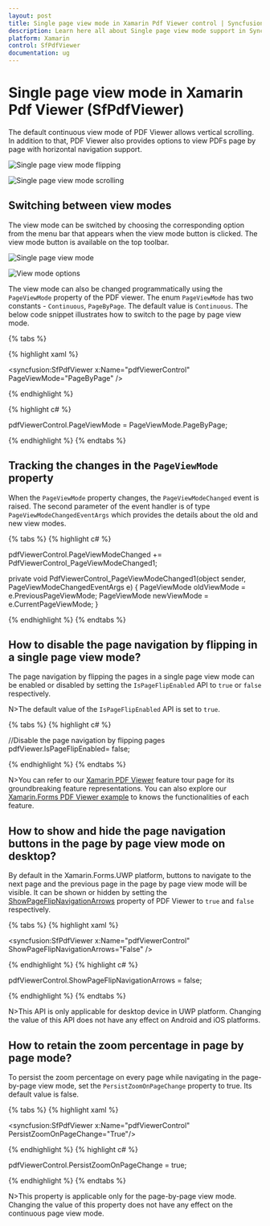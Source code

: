 ```yaml
---
layout: post
title: Single page view mode in Xamarin Pdf Viewer control | Syncfusion
description: Learn here all about Single page view mode support in Syncfusion Xamarin Pdf Viewer (SfPdfViewer) control and more.
platform: Xamarin
control: SfPdfViewer
documentation: ug
---
```


# Single page view mode in Xamarin Pdf Viewer (SfPdfViewer)

The default continuous view mode of PDF Viewer allows vertical scrolling. In addition to that, PDF Viewer also provides options to view PDFs page by page with horizontal navigation support.

![Single page view mode flipping](pdfviewer_images/SinglePageViewerFlipping.gif)

![Single page view mode scrolling](pdfviewer_images/SinglePageViewerScrolling.gif)

## Switching between view modes

The view mode can be switched by choosing the corresponding option from the menu bar that appears when the view mode button is clicked. The view mode button is available on the top toolbar. 

![Single page view mode](pdfviewer_images/SinglePageViewer1.png)

![View mode options](pdfviewer_images/SinglePageViewer2.png)

The view mode can also be changed programmatically using the `PageViewMode` property of the PDF viewer. The enum `PageViewMode` has two constants - `Continuous`, `PageByPage`. The default value is `Continuous`. The below code snippet illustrates how to switch to the page by page view mode.

{% tabs %}

{% highlight xaml %}

<syncfusion:SfPdfViewer x:Name="pdfViewerControl" PageViewMode="PageByPage" />

{% endhighlight %}

{% highlight c# %}

pdfViewerControl.PageViewMode = PageViewMode.PageByPage;

{% endhighlight %}
{% endtabs %}

## Tracking the changes in the `PageViewMode` property

When the `PageViewMode` property changes, the `PageViewModeChanged` event is raised. The second parameter of the event handler is of type `PageViewModeChangedEventArgs` which provides the details about the old and new view modes. 

{% tabs %}
{% highlight c# %}

pdfViewerControl.PageViewModeChanged += PdfViewerControl_PageViewModeChanged1;

private void PdfViewerControl_PageViewModeChanged1(object sender, PageViewModeChangedEventArgs e)
{
    PageViewMode oldViewMode = e.PreviousPageViewMode;
    PageViewMode newViewMode = e.CurrentPageViewMode;
}

{% endhighlight %}
{% endtabs %}

## How to disable the page navigation by flipping in a single page view mode?

The page navigation by flipping the pages in a single page view mode can be enabled or disabled by setting the `IsPageFlipEnabled` API to `true` or `false` respectively.

N>The default value of the `IsPageFlipEnabled` API is set to `true`. 

{% tabs %}
{% highlight c# %}

//Disable the page navigation by flipping pages
pdfViewer.IsPageFlipEnabled= false;

{% endhighlight %}
{% endtabs %}

N>You can refer to our [Xamarin PDF Viewer](https://www.syncfusion.com/xamarin-ui-controls/xamarin-pdf-viewer) feature tour page for its groundbreaking feature representations. You can also explore our [Xamarin.Forms PDF Viewer example](https://github.com/syncfusion/xamarin-demos/tree/master/Forms/PdfViewer) to knows the functionalities of each feature.

## How to show and hide the page navigation buttons in the page by page view mode on desktop?

By default in the Xamarin.Forms.UWP platform, buttons to navigate to the next page and the previous page in the page by page view mode will be visible. It can be shown or hidden by setting the [ShowPageFlipNavigationArrows](https://help.syncfusion.com/cr/xamarin/Syncfusion.SfPdfViewer.XForms.SfPdfViewer.html#Syncfusion_SfPdfViewer_XForms_SfPdfViewer_ShowPageFlipNavigationArrows) property of PDF Viewer to `true` and `false` respectively.

{% tabs %}
{% highlight xaml %}

<syncfusion:SfPdfViewer x:Name="pdfViewerControl" ShowPageFlipNavigationArrows="False" />

{% endhighlight %}
{% highlight c# %}

pdfViewerControl.ShowPageFlipNavigationArrows = false;

{% endhighlight %}
{% endtabs %}

N>This API is only applicable for desktop device in UWP platform. Changing the value of this API does not have any effect on Android and iOS platforms.

## How to retain the zoom percentage in page by page mode?

To persist the zoom percentage on every page while navigating in the page-by-page view mode, set the `PersistZoomOnPageChange` property to true. Its default value is false. 

{% tabs %}
{% highlight xaml %}

<syncfusion:SfPdfViewer x:Name="pdfViewerControl" PersistZoomOnPageChange="True"/>

{% endhighlight %}
{% highlight c# %}

pdfViewerControl.PersistZoomOnPageChange = true;

{% endhighlight %}
{% endtabs %}

N>This property is applicable only for the page-by-page view mode. Changing the value of this property does not have any effect on the continuous page view mode.
